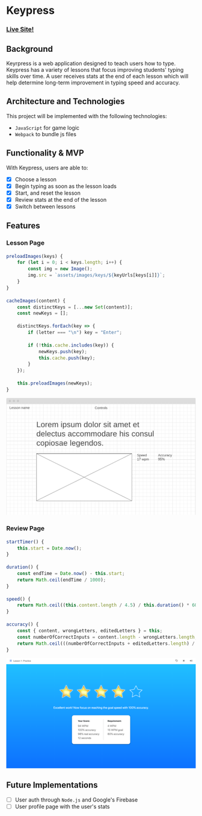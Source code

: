 # Keypress 

### [Live Site!](https://carlosarias1992.github.io/keypress/)

## Background

Keyrpress is a web application designed to teach users how to type. Keypress has a variety of lessons
that focus improving students' typing skills over time. A user receives stats at the end of each lesson which will help
determine long-term improvement in typing speed and accuracy. 

## Architecture and Technologies

This project will be implemented with the following technologies:

* `JavaScript` for game logic
* `Webpack` to bundle js files

## Functionality & MVP

With Keypress, users are able to: 

- [x] Choose a lesson
- [x] Begin typing as soon as the lesson loads
- [x] Start, and reset the lesson
- [x] Review stats at the end of the lesson
- [x] Switch between lessons

## Features

### Lesson Page



``` JavaScript
preloadImages(keys) {
    for (let i = 0; i < keys.length; i++) {
        const img = new Image();
        img.src = `assets/images/keys/${keyUrls[keys[i]]}`;
    }
}

cacheImages(content) {
    const distinctKeys = [...new Set(content)];
    const newKeys = [];

    distinctKeys.forEach(key => {
        if (letter === "\n") key = "Enter";
        
        if (!this.cache.includes(key)) {
            newKeys.push(key);
            this.cache.push(key);
        }
    });

    this.preloadImages(newKeys);
}
```

![Lesson Page](https://github.com/carlosarias1992/code-racer/raw/master/assets/images/lesson.png "Lesson Page")



### Review Page

``` JavaScript 
startTimer() {
    this.start = Date.now();
}

duration() {
    const endTime = Date.now() - this.start;
    return Math.ceil(endTime / 1000);
}

speed() {
    return Math.ceil((this.content.length / 4.5) / this.duration() * 60);
}
    
accuracy() {
    const { content, wrongLetters, editedLetters } = this;
    const numberOfCorrectInputs = content.length - wrongLetters.length;
    return Math.ceil(((numberOfCorrectInputs + editedLetters.length) / content.length) * 100);
}
```

![Review Page](https://github.com/carlosarias1992/code-racer/raw/master/assets/images/review.png "Review Page")

## Future Implementations

- [ ] User auth through `Node.js` and Google's Firebase
- [ ] User profile page with the user's stats
